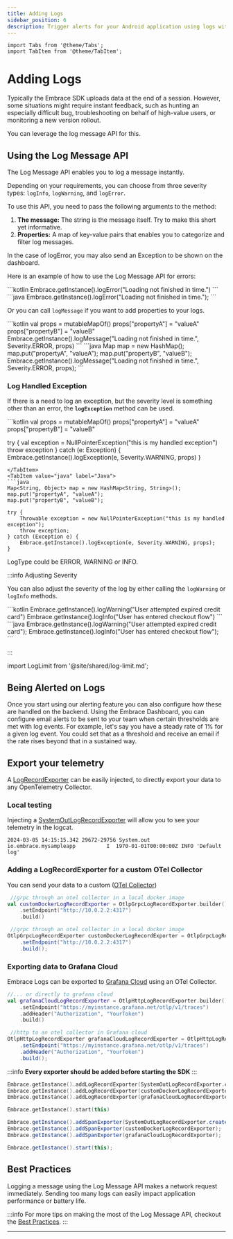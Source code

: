 ```yaml
---
title: Adding Logs
sidebar_position: 6
description: Trigger alerts for your Android application using logs with the Embrace SDK
---
```


```mdx-code-block
import Tabs from '@theme/Tabs';
import TabItem from '@theme/TabItem';
```

# Adding Logs

Typically the Embrace SDK uploads data at the end of a session. However, some situations 
might require instant feedback, such as hunting an especially difficult bug, troubleshooting 
on behalf of high-value users, or monitoring a new version rollout.

You can leverage the log message API for this.

## Using the Log Message API

The Log Message API enables you to log a message instantly. 

Depending on your requirements, you can choose from three severity types: `logInfo`, `logWarning`, and `logError`.

To use this API, you need to pass the following arguments to the method:

1. **The message:** The string is the message itself. Try to make this short yet informative.
2. **Properties:** A map of key-value pairs that enables you to categorize and filter log messages.

In the case of logError, you may also send an Exception to be shown on the dashboard.

Here is an example of how to use the Log Message API for errors:

<Tabs groupId="android-language" queryString="android-language">
<TabItem value="kotlin" label="Kotlin">
```kotlin
Embrace.getInstance().logError("Loading not finished in time.")
```
</TabItem>
<TabItem value="java" label="Java">
```java
Embrace.getInstance().logError("Loading not finished in time.");
```
</TabItem>
</Tabs>

Or you can call `logMessage` if you want to add properties to your logs.

<Tabs groupId="android-language" queryString="android-language">
<TabItem value="kotlin" label="Kotlin">
```kotlin
val props = mutableMapOf<String, Any>()
props["propertyA"] = "valueA"
props["propertyB"] = "valueB"
Embrace.getInstance().logMessage("Loading not finished in time.", Severity.ERROR, props)
```
</TabItem>
<TabItem value="java" label="Java">
```java
Map<String, Object> map = new HashMap<String, String>();
map.put("propertyA", "valueA");
map.put("propertyB", "valueB");
Embrace.getInstance().logMessage("Loading not finished in time.", Severity.ERROR, props);
```
</TabItem>
</Tabs>

### Log Handled Exception

If there is a need to log an exception, but the severity level is something other than an error, the **`logException`** method can be used.

<Tabs groupId="android-language" queryString="android-language">
<TabItem value="kotlin" label="Kotlin">
```kotlin
val props = mutableMapOf<String, Any>()
props["propertyA"] = "valueA"
props["propertyB"] = "valueB"

try {
    val exception = NullPointerException("this is my handled exception")
    throw exception
} catch (e: Exception) {
    Embrace.getInstance().logException(e, Severity.WARNING, props)
}
```
</TabItem>
<TabItem value="java" label="Java">
```java
Map<String, Object> map = new HashMap<String, String>();
map.put("propertyA", "valueA");
map.put("propertyB", "valueB");

try {
    Throwable exception = new NullPointerException("this is my handled exception");
    throw exception;
} catch (Exception e) {
    Embrace.getInstance().logException(e, Severity.WARNING, props);
}
```
</TabItem>
</Tabs>


LogType could be ERROR,  WARNING or INFO.

:::info Adjusting Severity

You can also adjust the severity of the log by either calling the `logWarning` or `logInfo` methods.

<Tabs groupId="android-language" queryString="android-language">
<TabItem value="kotlin" label="Kotlin">
```kotlin
Embrace.getInstance().logWarning("User attempted expired credit card")
Embrace.getInstance().logInfo("User has entered checkout flow")
```
</TabItem>
<TabItem value="java" label="Java">
```java
Embrace.getInstance().logWarning("User attempted expired credit card");
Embrace.getInstance().logInfo("User has entered checkout flow");
```
</TabItem>
</Tabs>

:::

import LogLimit from '@site/shared/log-limit.md';

<LogLimit />

## Being Alerted on Logs

Once you start using our alerting feature you can also configure how these are handled on the backend.
Using the Embrace Dashboard, you can configure email alerts to be sent to your team when certain thresholds are met with log events.
For example, let's say you have a steady rate of 1% for a given log event. You could set that as a threshold and receive an email if the rate rises beyond that in a sustained way.

## Export your telemetry

A [LogRecordExporter](https://opentelemetry.io/docs/specs/otel/logs/sdk/#logrecordexporter) can be easily injected, to directly export your data to any OpenTelemetry Collector.

### Local testing

Injecting a [SystemOutLogRecordExporter](https://opentelemetry.io/docs/languages/java/exporters/#otlp-dependencies) will allow you to see your telemetry in the logcat.

```
2024-03-05 14:15:15.342 29672-29756 System.out     io.embrace.mysampleapp          I  1970-01-01T00:00:00Z INFO 'Default log'
```

### Adding a LogRecordExporter for a custom OTel Collector

You can send your data to a custom ([OTel Collector](https://opentelemetry.io/docs/languages/java/exporters/#collector-setup)) 

<Tabs groupId="android-language" queryString="android-language">
<TabItem value="kotlin" label="Kotlin">

```kotlin
 //grpc through an otel collector in a local docker image
val customDockerLogRecordExporter = OtlpGrpcLogRecordExporter.builder()
    .setEndpoint("http://10.0.2.2:4317")
    .build()
```

</TabItem>
<TabItem value="java" label="Java">

```java
 //grpc through an otel collector in a local docker image
OtlpGrpcLogRecordExporter customDockerLogRecordExporter = OtlpGrpcLogRecordExporter.builder()
    .setEndpoint("http://10.0.2.2:4317")
    .build();
```

</TabItem>
</Tabs>

### Exporting data to Grafana Cloud

Embrace Logs can be exported to [Grafana Cloud](https://grafana.com/docs/grafana-cloud/monitor-applications/application-observability/setup/collector/) using an OTel Collector.

<Tabs groupId="android-language" queryString="android-language">
<TabItem value="kotlin" label="Kotlin">

```kotlin
//... or directly to grafana cloud
val grafanaCloudLogRecordExporter = OtlpHttpLogRecordExporter.builder()
    .setEndpoint("https://myinstance.grafana.net/otlp/v1/traces")
    .addHeader("Authorization", "YourToken")
    .build()
```

</TabItem>
<TabItem value="java" label="Java">

```java
 //http to an otel collector in Grafana cloud
OtlpHttpLogRecordExporter grafanaCloudLogRecordExporter = OtlpHttpLogRecordExporter.builder()
    .setEndpoint("https://myinstance.grafana.net/otlp/v1/traces")
    .addHeader("Authorization", "YourToken")
    .build();
```

</TabItem>
</Tabs>

:::info
**Every exporter should be added before starting the SDK**
:::

<Tabs groupId="android-language" queryString="android-language">
<TabItem value="kotlin" label="Kotlin">

```kotlin
Embrace.getInstance().addLogRecordExporter(SystemOutLogRecordExporter.create())
Embrace.getInstance().addLogRecordExporter(customDockerLogRecordExporter)
Embrace.getInstance().addLogRecordExporter(grafanaCloudLogRecordExporter)

Embrace.getInstance().start(this)        
```

</TabItem>
<TabItem value="java" label="Java">

```java
Embrace.getInstance().addSpanExporter(SystemOutLogRecordExporter.create());
Embrace.getInstance().addSpanExporter(customDockerLogRecordExporter);
Embrace.getInstance().addSpanExporter(grafanaCloudLogRecordExporter);

Embrace.getInstance().start(this);
```

</TabItem>
</Tabs>

## Best Practices

Logging a message using the Log Message API makes a network request immediately.
Sending too many logs can easily impact application performance or battery life.

:::info
For more tips on making the most of the Log Message API, checkout the [Best Practices](/best-practices/log-message-api).
:::

---